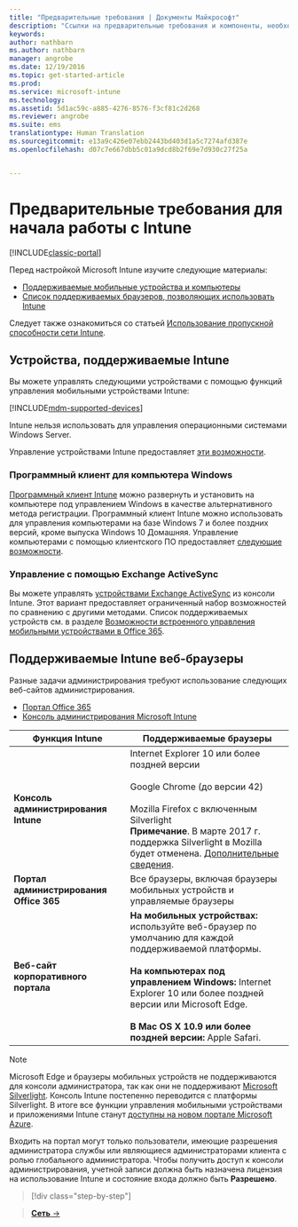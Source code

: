 ```yaml
---
title: "Предварительные требования | Документы Майкрософт"
description: "Ссылки на предварительные требования и компоненты, необходимые для работы с Intune"
keywords: 
author: nathbarn
ms.author: nathbarn
manager: angrobe
ms.date: 12/19/2016
ms.topic: get-started-article
ms.prod: 
ms.service: microsoft-intune
ms.technology: 
ms.assetid: 5d1ac59c-a885-4276-8576-f3cf81c2d268
ms.reviewer: angrobe
ms.suite: ems
translationtype: Human Translation
ms.sourcegitcommit: e13a9c426e07ebb2443bd403d1a5c7274afd387e
ms.openlocfilehash: d07c7e667dbb5c01a9dcd8b2f69e7d930c27f25a


---
```


# <a name="prerequisites-to-getting-started-with-intune"></a>Предварительные требования для начала работы с Intune

[!INCLUDE[classic-portal](../includes/classic-portal.md)]

Перед настройкой Microsoft Intune изучите следующие материалы:

- [Поддерживаемые мобильные устройства и компьютеры](#intune-supported-devices)
- [Список поддерживаемых браузеров, позволяющих использовать Intune](#intune-supported-web-browsers)

Следует также ознакомиться со статьей [Использование пропускной способности сети Intune](network-bandwidth-use.md).

## <a name="intune-supported-devices"></a>Устройства, поддерживаемые Intune

Вы можете управлять следующими устройствами с помощью функций управления мобильными устройствами Intune:

[!INCLUDE[mdm-supported-devices](../includes/mdm-supported-devices.md)]

Intune нельзя использовать для управления операционными системами Windows Server.

Управление устройствами Intune предоставляет [эти возможности](mobile-device-management-capabilities-in-microsoft-intune.md).

### <a name="windows-pc-software-client"></a>Программный клиент для компьютера Windows

[Программный клиент Intune](/intune/deploy-use/manage-windows-pcs-with-microsoft-intune) можно развернуть и установить на компьютере под управлением Windows в качестве альтернативного метода регистрации. Программный клиент Intune можно использовать для управления компьютерами на базе Windows 7 и более поздних версий, кроме выпуска Windows 10 Домашняя. Управление компьютерами с помощью клиентского ПО предоставляет [следующие возможности](windows-pc-management-capabilities-in-microsoft-intune.md).

### <a name="exchange-activesync-management"></a>Управление с помощью Exchange ActiveSync

Вы можете управлять [устройствами Exchange ActiveSync](/intune/deploy-use/mobile-device-management-with-exchange-activesync-and-microsoft-intune) из консоли Intune. Этот вариант предоставляет ограниченный набор возможностей по сравнению с другими методами. Список поддерживаемых устройств см. в разделе [Возможности встроенного управления мобильными устройствами в Office 365](https://support.office.com/article/Capabilities-of-built-in-Mobile-Device-Management-for-Office-365-a1da44e5-7475-4992-be91-9ccec25905b0).

## <a name="intune-supported-web-browsers"></a>Поддерживаемые Intune веб-браузеры

Разные задачи администрирования требуют использование следующих веб-сайтов администрирования.

- [Портал Office 365](http://go.microsoft.com/fwlink/p/?LinkId=698854)
- [Консоль администрирования Microsoft Intune](https://admin.manage.microsoft.com/)

|Функция Intune |Поддерживаемые браузеры|
|---------|---------|
|**Консоль администрирования Intune**     |  Internet Explorer 10 или более поздней версии<br /><br />Google Chrome (до версии 42)<br /><br />Mozilla Firefox с включенным Silverlight<br />**Примечание**. В марте 2017 г. поддержка Silverlight в Mozilla будет отменена. [Дополнительные сведения](https://go.microsoft.com/fwlink/?linkid=836872). |
|**Портал администрирования Office 365**     |Все браузеры, включая браузеры мобильных устройств и управляемые браузеры  |
|**Веб-сайт корпоративного портала**     |**На мобильных устройствах:** используйте веб-браузер по умолчанию для каждой поддерживаемой платформы.   <br /><br />**На компьютерах под управлением Windows:** Internet Explorer 10 или более поздней версии или Microsoft Edge.<br /><br />**В Mac OS X 10.9 или более поздней версии:** Apple Safari.    |

> [!Note]
> Microsoft Edge и браузеры мобильных устройств не поддерживаются для консоли администратора, так как они не поддерживают [Microsoft Silverlight](https://msdn.microsoft.com/en-us/library/cc838158(v=vs.95).aspx). Консоль Intune постепенно переводится с платформы Silverlight. В итоге все функции управления мобильными устройствами и приложениями Intune станут [доступны на новом портале Microsoft Azure](https://blogs.technet.microsoft.com/enterprisemobility/2015/11/17/enhancing-managed-mobile-productivity/).


Входить на портал могут только пользователи, имеющие разрешения администратора службы или являющиеся администраторами клиента с ролью глобального администратора. Чтобы получить доступ к консоли администрирования, учетной записи должна быть назначена лицензия на использование Intune и состояние входа должно быть **Разрешено**.

>[!div class="step-by-step"]

>[**Сеть** &rarr;](network-bandwidth-use.md)  



<!--HONumber=Dec16_HO3-->


